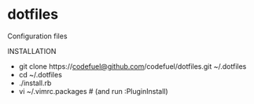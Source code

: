 dotfiles
========

Configuration files

INSTALLATION

* git clone https://codefuel@github.com/codefuel/dotfiles.git ~/.dotfiles
* cd ~/.dotfiles
* ./install.rb
* vi ~/.vimrc.packages # (and run :PluginInstall)
